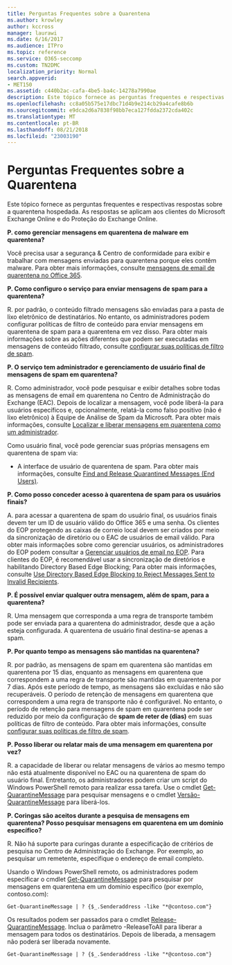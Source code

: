 ```yaml
---
title: Perguntas Frequentes sobre a Quarentena
ms.author: krowley
author: kccross
manager: laurawi
ms.date: 6/16/2017
ms.audience: ITPro
ms.topic: reference
ms.service: O365-seccomp
ms.custom: TN2DMC
localization_priority: Normal
search.appverid:
- MET150
ms.assetid: c440b2ac-cafa-4be5-ba4c-14278a7990ae
description: Este tópico fornece as perguntas frequentes e respectivas respostas sobre a quarentena hospedada.
ms.openlocfilehash: cc8a05b575e17dbc71d4b9e214cb29a4cafe8b6b
ms.sourcegitcommit: e9dca2d6a7838f98bb7eca127fdda2372cda402c
ms.translationtype: MT
ms.contentlocale: pt-BR
ms.lasthandoff: 08/21/2018
ms.locfileid: "23003190"
---
```

# <a name="quarantine-faq"></a>Perguntas Frequentes sobre a Quarentena

Este tópico fornece as perguntas frequentes e respectivas respostas sobre a quarentena hospedada. As respostas se aplicam aos clientes do Microsoft Exchange Online e do Proteção do Exchange Online.
  
 **P. como gerenciar mensagens em quarentena de malware em quarentena?**
  
Você precisa usar a segurança &amp; Centro de conformidade para exibir e trabalhar com mensagens enviadas para quarentena porque eles contêm malware. Para obter mais informações, consulte [mensagens de email de quarentena no Office 365](https://support.office.com/article/Quarantine-email-messages-in-Office-365-4c234874-015e-4768-8495-98fcccfc639b).
  
 **P. Como configuro o serviço para enviar mensagens de spam para a quarentena?**
  
R. por padrão, o conteúdo filtrado mensagens são enviadas para a pasta de lixo eletrônico de destinatários. No entanto, os administradores podem configurar políticas de filtro de conteúdo para enviar mensagens em quarentena de spam para a quarentena em vez disso. Para obter mais informações sobre as ações diferentes que podem ser executadas em mensagens de conteúdo filtrado, consulte [configurar suas políticas de filtro de spam](configure-your-spam-filter-policies.md).
  
 **P. O serviço tem administrador e gerenciamento de usuário final de mensagens de spam em quarentena?**
  
R. Como administrador, você pode pesquisar e exibir detalhes sobre todas as mensagens de email em quarentena no Centro de Administração do Exchange (EAC). Depois de localizar a mensagem, você pode liberá-la para usuários específicos e, opcionalmente, relatá-la como falso positivo (não é lixo eletrônico) à Equipe de Análise de Spam da Microsoft. Para obter mais informações, consulte [Localizar e liberar mensagens em quarentena como um administrador](find-and-release-quarantined-messages-as-an-administrator.md).
  
Como usuário final, você pode gerenciar suas próprias mensagens em quarentena de spam via: 
  
- A interface de usuário de quarentena de spam. Para obter mais informações, consulte [Find and Release Quarantined Messages (End Users)](http://technet.microsoft.com/library/e439b560-827a-4807-abd3-6b861c1ff786.aspx).
        
 **P. Como posso conceder acesso à quarentena de spam para os usuários finais?**
  
A. para acessar a quarentena de spam do usuário final, os usuários finais devem ter um ID de usuário válido do Office 365 e uma senha. Os clientes do EOP protegendo as caixas de correio local devem ser criados por meio da sincronização de diretório ou o EAC de usuários de email válido. Para obter mais informações sobre como gerenciar usuários, os administradores do EOP podem consultar a [Gerenciar usuários de email no EOP](eop/manage-mail-users-in-eop.md). Para clientes do EOP, é recomendável usar a sincronização de diretórios e habilitando Directory Based Edge Blocking; Para obter mais informações, consulte [Use Directory Based Edge Blocking to Reject Messages Sent to Invalid Recipients](http://technet.microsoft.com/library/ca7b7416-92ed-40ad-abdb-695be46ea2e4.aspx).
  
 **P. É possível enviar qualquer outra mensagem, além de spam, para a quarentena?**
  
R. Uma mensagem que corresponda a uma regra de transporte também pode ser enviada para a quarentena do administrador, desde que a ação esteja configurada. A quarentena de usuário final destina-se apenas a spam.
  
 **P. Por quanto tempo as mensagens são mantidas na quarentena?**
  
R. por padrão, as mensagens de spam em quarentena são mantidas em quarentena por 15 dias, enquanto as mensagens em quarentena que correspondem a uma regra de transporte são mantidas em quarentena por 7 dias. Após este período de tempo, as mensagens são excluídas e não são recuperáveis. O período de retenção de mensagens em quarentena que correspondem a uma regra de transporte não é configurável. No entanto, o período de retenção para mensagens de spam em quarentena pode ser reduzido por meio da configuração de **spam de reter de (dias)** em suas políticas de filtro de conteúdo. Para obter mais informações, consulte [configurar suas políticas de filtro de spam](configure-your-spam-filter-policies.md).
  
 **P. Posso liberar ou relatar mais de uma mensagem em quarentena por vez?**
  
R. a capacidade de liberar ou relatar mensagens de vários ao mesmo tempo não está atualmente disponível no EAC ou na quarentena de spam do usuário final. Entretanto, os administradores podem criar um script do Windows PowerShell remoto para realizar essa tarefa. Use o cmdlet [Get-QuarantineMessage](http://technet.microsoft.com/library/88026da1-8dbc-49e7-80e8-112a32773c34.aspx) para pesquisar mensagens e o cmdlet [Versão-QuarantineMessage](http://technet.microsoft.com/library/4a3aa05c-238f-46f2-b8dd-b0e3c38eab3e.aspx) para liberá-los. 
  
 **P. Coringas são aceitos durante a pesquisa de mensagens em quarentena? Posso pesquisar mensagens em quarentena em um domínio específico?**
  
R. Não há suporte para curingas durante a especificação de critérios de pesquisa no Centro de Administração do Exchange. Por exemplo, ao pesquisar um remetente, especifique o endereço de email completo.
  
Usando o Windows PowerShell remoto, os administradores podem especificar o cmdlet [Get-QuarantineMessage](http://technet.microsoft.com/library/88026da1-8dbc-49e7-80e8-112a32773c34.aspx) para pesquisar por mensagens em quarentena em um domínio específico (por exemplo, contoso.com): 
  
```
Get-QuarantineMessage | ? {$_.Senderaddress -like "*@contoso.com"}
```

Os resultados podem ser passados para o cmdlet [Release-QuarantineMessage](http://technet.microsoft.com/library/4a3aa05c-238f-46f2-b8dd-b0e3c38eab3e.aspx). Inclua o parâmetro -ReleaseToAll para liberar a mensagem para todos os destinatários. Depois de liberada, a mensagem não poderá ser liberada novamente. 
  
```
Get-QuarantineMessage | ? {$_.Senderaddress -like "*@contoso.com"}
```


